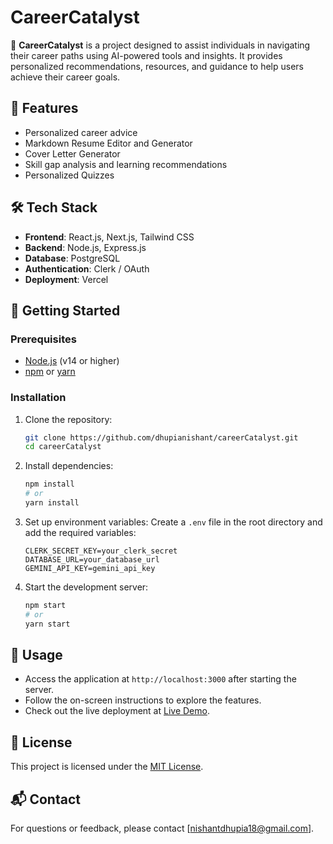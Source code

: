 # CareerCatalyst


🚀 **CareerCatalyst** is a project designed to assist individuals in navigating their career paths using AI-powered tools and insights. It provides personalized recommendations, resources, and guidance to help users achieve their career goals.

## 🌟 Features
- Personalized career advice
- Markdown Resume Editor and Generator 
- Cover Letter Generator 
- Skill gap analysis and learning recommendations
- Personalized Quizzes

## 🛠️ Tech Stack
- **Frontend**: React.js, Next.js, Tailwind CSS  
- **Backend**: Node.js, Express.js  
- **Database**: PostgreSQL  
- **Authentication**: Clerk / OAuth  
- **Deployment**: Vercel  

## 🚀 Getting Started

### Prerequisites
- [Node.js](https://nodejs.org/) (v14 or higher)
- [npm](https://www.npmjs.com/) or [yarn](https://yarnpkg.com/)

### Installation
1. Clone the repository:
    ```bash
    git clone https://github.com/dhupianishant/careerCatalyst.git
    cd careerCatalyst
    ```

2. Install dependencies:
    ```bash
    npm install
    # or
    yarn install
    ```

3. Set up environment variables:
    Create a `.env` file in the root directory and add the required variables:
    ```
    CLERK_SECRET_KEY=your_clerk_secret
    DATABASE_URL=your_database_url
    GEMINI_API_KEY=gemini_api_key
    ```

4. Start the development server:
    ```bash
    npm start
    # or
    yarn start
    ```

## 📌 Usage
- Access the application at `http://localhost:3000` after starting the server.
- Follow the on-screen instructions to explore the features.
- Check out the live deployment at [Live Demo](https://careercatalyst.dhupianishant.in/).


## 📜 License
This project is licensed under the [MIT License](LICENSE).

## 📬 Contact
For questions or feedback, please contact [nishantdhupia18@gmail.com].
